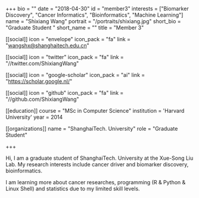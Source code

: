 +++
bio = ""
date = "2018-04-30"
id = "member3"
interests = ["Biomarker Discovery", "Cancer Informatics", "Bioinformatics", "Machine Learning"]
name = "Shixiang Wang"
portrait = "/portraits/shixiang.jpg"
short_bio = "Graduate Student "
short_name = ""
title = "Member 3"

[[social]]
    icon = "envelope"
    icon_pack = "fa"
    link = "wangshx@shanghaitech.edu.cn"

[[social]]
    icon = "twitter"
    icon_pack = "fa"
    link = "//twitter.com/ShixiangWang"

[[social]]
    icon = "google-scholar"
    icon_pack = "ai"
    link = "https://scholar.google.nl/"

[[social]]
    icon = "github"
    icon_pack = "fa"
    link = "//github.com/ShixiangWang"

[[education]]
    course = "MSc in Computer Science"
    institution = 'Harvard University'
    year = 2014

[[organizations]]
    name = "ShanghaiTech. University"
    role = "Graduate Student"

+++

Hi, I am a graduate student of ShanghaiTech. University at the Xue-Song Liu Lab. My research interests include cancer driver and biomarker discovery, bioinformatics.

I am learning more about cancer researches, programming (R & Python & Linux Shell) and statistics due to my limited skill levels.